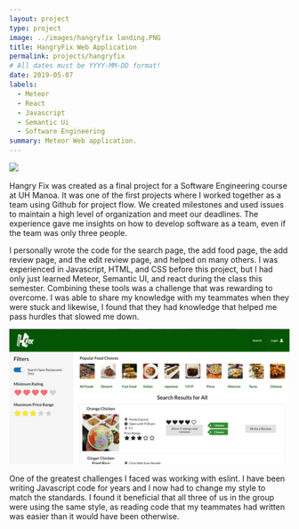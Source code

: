 ```yaml
---
layout: project
type: project
image: ../images/hangryfix landing.PNG
title: HangryFix Web Application
permalink: projects/hangryfix
# All dates must be YYYY-MM-DD format!
date: 2019-05-07
labels:
  - Meteor
  - React
  - Javascript
  - Semantic Ui
  - Software Engineering
summary: Meteor Web application.
---
```


  <img class="ui image" src="../images/hangryfix landing.PNG">

Hangry Fix was created as a final project for a Software Engineering course at UH Manoa.  It was one of the first projects where I worked together as a team using Github for project flow.  We created milestones and used issues to maintain a high level of organization and meet our deadlines.  The experience gave me insights on how to develop software as a team, even if the team was only three people.  

I personally wrote the code for the search page, the add food page, the add review page, and the edit review page, and helped on many others.  I was experienced in Javascript, HTML, and CSS before this project, but I had only just learned Meteor, Semantic UI, and react during the class this semester.  Combining these tools was a challenge that was rewarding to overcome.  I was able to share my knowledge with my teammates when they were stuck and likewise, I found that they had knowledge that helped me pass hurdles that slowed me down.

<img class="ui image" src="../images/hangryfixsearch.PNG">

One of the greatest challenges I faced was working with eslint.  I have been writing Javascript code for years and I now had to change my style to match the standards.  I found it beneficial that all three of us in the group were using the same style, as reading code that my teammates had written was easier than it would have been otherwise.

